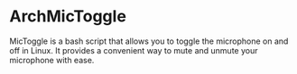 # ArchMicToggle
MicToggle is a bash script that allows you to toggle the microphone on and off in Linux. It provides a convenient way to mute and unmute your microphone with ease.
